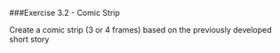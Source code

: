 ###Exercise 3.2 - Comic Strip

Create a comic strip (3 or 4 frames) based on the previously developed short story